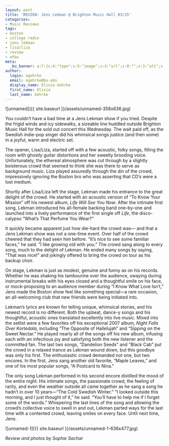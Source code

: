 ```yaml
---
layout: post
title: 'REVIEW: Jens Lekman @ Brighton Music Hall 03/15'
categories:
- Music Reviews
tags:
- boston
- college radio
- jens lekman
- lisa/liza
- review
- wtbu
meta:
  _bu_banner: a:7:{s:4:"type";s:5:"image";s:3:"url";s:0:"";s:3:"alt";s:0:"";s:7:"post_id";s:0:"";s:4:"html";s:0:"";s:8:"position";s:0:"";s:7:"caption";s:0:"";}
author:
  login: ogehrke
  email: ogehrke@bu.edu
  display_name: Olivia Gehrke
  first_name: Olivia
  last_name: Gehrke
---
```

![unnamed]({{ site.baseurl }}/assets/unnamed-358x636.jpg)

You couldn’t have a bad time at a Jens Lekman show if you tried. Despite the frigid winds and icy sidewalks, a sizeable line huddled outside Brighton Music Hall for the sold out concert this Wednesday. The wait paid off, as the Swedish indie-pop singer did his whimsical songs justice (and then some) in a joyful, warm and electric set.

The opener, Lisa/Liza, started off with a few acoustic, folky songs, filling the room with ghostly guitar distortions and her sweetly brooding voice. Unfortunately, the ethereal atmosphere was cut through by a slightly boisterous crowd that seemed to think she was there to serve as background music. Liza played assuredly through the din of the crowd, impressively ignoring the Boston bro who was asserting that CD’s were a lost medium.

Shortly after Lisa/Liza left the stage, Lekman made his entrance to the great delight of the crowd. He started with an acoustic version of “To Know Your Mission” off his newest album, _Life Will See You Now_. After the intimate first song, Lekman introduced his all-female backing band one-by-one and launched into a lively performance of the first single off _Life_, the disco-calypso “What’s That Perfume You Wear?”

It quickly became apparent just how die-hard the crowd was— and that a Jens Lekman show was not a one-time event. Over half of the crowd cheered that they had seen him before. “It’s nice to see some familiar faces,” he said. “I like growing old with you.” The crowd sang along to every song, much to the delight of Lekman. He ended many songs by saying, “That was nice!” and jokingly offered to bring the crowd on tour as his backup choir.

On stage, Lekman is just as modest, genuine and funny as on his records. Whether he was shaking his tambourine over the audience, swaying during instrumental breaks with his eyes closed and a thoughtful smile on his face, or mock-proposing to an audience member during “I Know What Love Isn’t,” Jens made the Boston show feel like something special—a rare occasion, an all-welcoming club that new friends were being initiated into.

Lekman’s lyrics are known for telling unique, whimsical stories, and his newest record is no different. Both the upbeat, dance-y songs and his thoughtful, acoustic ones translated excellently into live music. Mixed into the setlist were a few favorites off his exceptional 2007 album, _Night Falls Over Kortedala_, including “The Opposite of Hallelujah” and “Sipping on the Sweet Nectar.” He played nearly all of the songs off his new album, infusing each with an infectious joy and satisfying both the new listener and the committed fan. The last two songs, “Dandelion Seeds” and “Black Cab” put the crowd in a relaxed trance as Lekman wound down, but this goodbye was only his first. The enthusiastic crowd demanded not one, but two encores. In the first, Jens sang another old favorite, “Maple Leaves,” and one of his most popular songs, “A Postcard to Nina.”

The only song Lekman performed in his second encore distilled the mood of the entire night. His intimate songs, the passionate crowd, the feeling of rarity, and even the weather outside all came together as he sang a song he hadn’t in over 10 years—“The Cold Swedish Winter.” “I looked outside this morning, and I just thought of it,” he said. “You’ll have to help me if I forget some of the words.” Whispering the last lines of the song and allowing the crowd’s collective voice to swell in and out, Lekman parted ways for the last time with a contented crowd, leaving smiles on every face. Until next time, Jens.

![unnamed-1]({{ site.baseurl }}/assets/unnamed-1-636x477.jpg)

_Review and photos by Sophie Sachar_